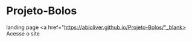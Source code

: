 # Projeto-Bolos
 landing page
<a href="https://abioliver.github.io/Projeto-Bolos/"_blank> Acesse o site<a>
